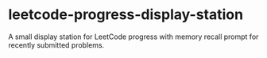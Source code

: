 # leetcode-progress-display-station
A small display station for LeetCode progress with memory recall prompt for recently submitted problems.
